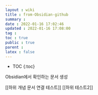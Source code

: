 ```yaml
---
layout : wiki
title : from-Obsidian-github
summary :
date : 2022-01-16 17:02:46
updated : 2022-01-16 17:08:00
tag : 
toc : true
public : true
parent : 
latex : false
---
```


* TOC
{:toc}

Obsidian에서 확인하는 문서 생성

[[하위 개념 문서 연결 테스트]]
[[하위 테스트2]]
